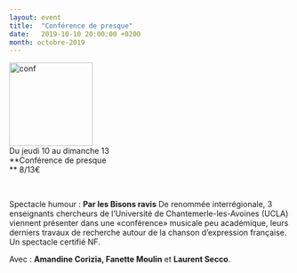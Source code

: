 ```yaml
---
layout: event
title:  "Conférence de presque"
date:   2019-10-10 20:00:00 +0200
month: octobre-2019
---
```

<span style="font-weight:400;"><img class=" size-thumbnail wp-image-6673 alignleft" src="http://localhost/wpagendarts/wp-content/uploads/2019/06/conf.jpg?w=150" alt="conf" width="150" height="150" srcset="http://localhost/wpagendarts/wp-content/uploads/2019/06/conf.jpg 1606w, http://localhost/wpagendarts/wp-content/uploads/2019/06/conf-300x300.jpg 300w, http://localhost/wpagendarts/wp-content/uploads/2019/06/conf-1024x1024.jpg 1024w, http://localhost/wpagendarts/wp-content/uploads/2019/06/conf-150x150.jpg 150w, http://localhost/wpagendarts/wp-content/uploads/2019/06/conf-768x768.jpg 768w, http://localhost/wpagendarts/wp-content/uploads/2019/06/conf-1536x1536.jpg 1536w, http://localhost/wpagendarts/wp-content/uploads/2019/06/conf-1200x1200.jpg 1200w" sizes="(max-width: 150px) 100vw, 150px" /><br /> Du jeudi 10 au dimanche 13<br /> </span>**Conférence de presque  
** <span style="font-weight:400;">8/13€</span>

&nbsp;

<span style="font-weight:400;">Spectacle humour :</span> **Par les Bisons ravis** <span style="font-weight:400;">De renommée interrégionale, 3 enseignants chercheurs de l’Université de Chantemerle-les-Avoines (UCLA) viennent présenter dans une «conférence» musicale peu académique, leurs derniers travaux de recherche autour de la chanson d’expression française. Un spectacle certifié NF.</span>

<span style="font-weight:400;">Avec : <strong>Amandine Corizia, Fanette Moulin</strong> et <strong>Laurent Secco</strong>.</span>

&nbsp;